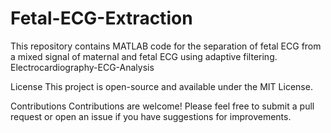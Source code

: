 # Fetal-ECG-Extraction
This repository contains MATLAB code for the separation of fetal ECG from a mixed signal of maternal and fetal ECG using adaptive filtering.
Electrocardiography-ECG-Analysis

License
This project is open-source and available under the MIT License.

Contributions
Contributions are welcome! Please feel free to submit a pull request or open an issue if you have suggestions for improvements.
